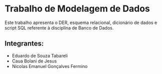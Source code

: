 # Trabalho de Modelagem de Dados

Este trabalho apresenta o DER, esquema relacional, dicionário de dados e script SQL referente à disciplina de Banco de Dados.

## Integrantes:
- Eduardo de Souza Tabareli
- Caua Bolani de Jesus
- Nicolas Emanuel Gonçalves Fermino
